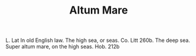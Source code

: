 ---
title: Altum Mare
permalink: "/definitions/altum-mare.html"
body: L. Lat In old English law. The high sea, or seas. Co. Litt 260b. The deep sea.
  Super altum mare, on the high seas. Hob. 212b
published_at: '2018-07-07'
layout: post
---